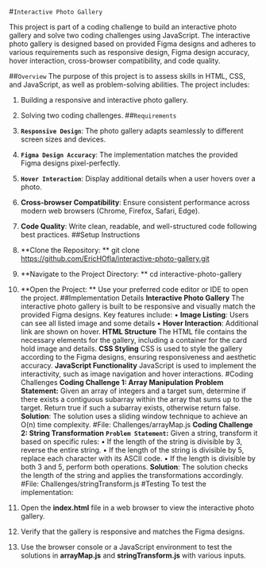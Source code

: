 #`Interactive Photo Gallery`

This project is part of a coding challenge to build an interactive photo gallery and solve two coding challenges using JavaScript. The interactive photo gallery is designed based on provided Figma designs and adheres to various requirements such as responsive design, Figma design accuracy, hover interaction, cross-browser compatibility, and code quality.

##`Overview`
The purpose of this project is to assess skills in HTML, CSS, and JavaScript, as well as problem-solving abilities. The project includes:
1.	Building a responsive and interactive photo gallery.
2.	Solving two coding challenges.
##`Requirements`
1.	**`Responsive Design`**: The photo gallery adapts seamlessly to different screen sizes and devices.
2.	**`Figma Design Accuracy`**: The implementation matches the provided Figma designs pixel-perfectly.
3.	**`Hover Interaction`**: Display additional details when a user hovers over a photo.
4.	**Cross-browser Compatibility**: Ensure consistent performance across modern web browsers (Chrome, Firefox, Safari, Edge).
5.	**Code Quality**: Write clean, readable, and well-structured code following best practices.
##Setup Instructions
1.	**Clone the Repository: **
           git clone https://github.com/EricHOfla/interactive-photo-gallery.git

2.	**Navigate to the Project Directory: **
              cd interactive-photo-gallery 
3.	**Open the Project: ** Use your preferred code editor or IDE to open the project.
     ##Implementation Details
   **Interactive Photo Gallery**
The interactive photo gallery is built to be responsive and visually match the provided Figma designs. Key features include:
•	**Image Listing**: Users can see all listed image and some details
•	**Hover Interaction**: Additional link are shown on hover.
**HTML Structure**
The HTML file contains the necessary elements for the gallery, including a container for the card hold image and details.
**CSS Styling**
CSS is used to style the gallery according to the Figma designs, ensuring responsiveness and aesthetic accuracy.
**JavaScript Functionality**
JavaScript is used to implement the interactivity, such as image navigation and hover interactions.
#Coding Challenges
**Coding Challenge 1: Array Manipulation**
**Problem Statement:** Given an array of integers and a target sum, determine if there exists a contiguous subarray within the array that sums up to the target. Return true if such a subarray exists, otherwise return false.
**Solution**: The solution uses a sliding window technique to achieve an O(n) time complexity.
#File: Challenges/arrayMap.js
**Coding Challenge 2: String Transformation**
**`Problem Statement`:** Given a string, transform it based on specific rules:
•	If the length of the string is divisible by 3, reverse the entire string.
•	If the length of the string is divisible by 5, replace each character with its ASCII code.
•	If the length is divisible by both 3 and 5, perform both operations.
**Solution**: The solution checks the length of the string and applies the transformations accordingly.
#File: Challenges/stringTransform.js
#Testing
To test the implementation:
1.	Open the **index.html** file in a web browser to view the interactive photo gallery.
2.	Verify that the gallery is responsive and matches the Figma designs.
3.	Use the browser console or a JavaScript environment to test the solutions in **arrayMap.js** and **stringTransform.js** with various inputs.


